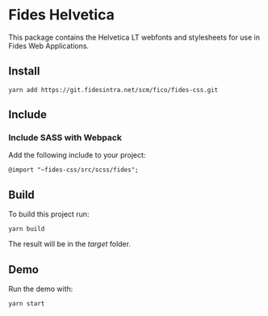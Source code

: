 # Fides Helvetica

This package contains the Helvetica LT webfonts and stylesheets for use in Fides Web Applications.

## Install

    yarn add https://git.fidesintra.net/scm/fico/fides-css.git

## Include

### Include SASS with Webpack

Add the following include to your project:

    @import "~fides-css/src/scss/fides";

## Build

To build this project run:

    yarn build

The result will be in the *target* folder.

## Demo

Run the demo with:

    yarn start
